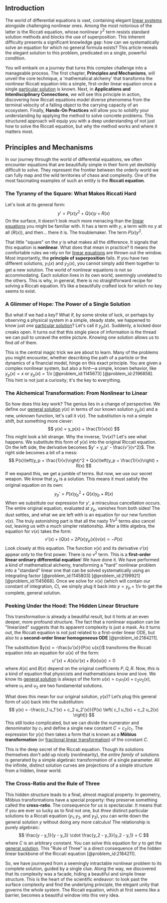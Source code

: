 ## Introduction
The world of differential equations is vast, containing elegant [linear systems](@article_id:147356) alongside challenging nonlinear ones. Among the most notorious of the latter is the Riccati equation, whose nonlinear $y^2$ term resists standard solution methods and blocks the use of superposition. This inherent difficulty presents a significant knowledge gap: how can we systematically solve an equation for which no general formula exists? This article reveals the elegant solution to this problem, predicated on a single, powerful condition.

You will embark on a journey that turns this complex challenge into a manageable process. The first chapter, **Principles and Mechanisms**, will unveil the core technique, a 'mathematical alchemy' that transforms the nonlinear Riccati equation into a simple, first-order linear equation once a single [particular solution](@article_id:148586) is known. Next, in **Applications and Interdisciplinary Connections**, we will see this principle in action, discovering how Riccati equations model diverse phenomena from the terminal velocity of a falling object to the carrying capacity of an ecosystem. Finally, **Hands-On Practices** will allow you to solidify your understanding by applying the method to solve concrete problems. This structured approach will equip you with a deep understanding of not just how to solve the Riccati equation, but why the method works and where it matters most.

## Principles and Mechanisms

In our journey through the world of differential equations, we often encounter equations that are beautifully simple in their form yet devilishly difficult to solve. They represent the frontier between the orderly world we can fully map and the wild territories of chaos and complexity. One of the most fascinating examples of such an entity is the **Riccati equation**.

### The Tyranny of the Square: What Makes Riccati Hard

Let's look at its general form:
$$ y' = P(x)y^2 + Q(x)y + R(x) $$
On the surface, it doesn't look much more menacing than the [linear equations](@article_id:150993) you might be familiar with. It has a term with $y$, a term with no $y$ at all ($R(x)$), and then... there it is. The troublemaker. The term $P(x)y^2$.

That little "square" on the $y$ is what makes all the difference. It signals that this equation is **nonlinear**. What does that mean in practice? It means the comfortable rules we rely on for [linear equations](@article_id:150993) are thrown out the window. Most importantly, the **principle of superposition** fails. If you have two different solutions, $y_1(x)$ and $y_2(x)$, you cannot simply add them together to get a new solution. The world of nonlinear equations is not so accommodating. Each solution lives in its own world, seemingly unrelated to the others. This is why, in general, there is no straightforward recipe for solving a Riccati equation. It’s like a beautifully crafted lock for which no key seems to exist.

### A Glimmer of Hope: The Power of a Single Solution

But what if we had a key? What if, by some stroke of luck, or perhaps by observing a physical system in a simple, steady state, we happened to know just *one* [particular solution](@article_id:148586)? Let's call it $y_p(x)$. Suddenly, a locked door creaks open. It turns out that this single piece of information is the thread we can pull to unravel the entire picture. Knowing one solution allows us to find *all* of them.

This is the central magic trick we are about to learn. Many of the problems you might encounter, whether describing the path of a particle or the dynamics of a financial model, hinge on this exact principle. You are given a complex nonlinear system, but also a hint—a simple, known behavior, like $y_p(x) = x$ or $y_p(x) = 1/x$ [@problem_id:1145673] [@problem_id:2196858]. This hint is not just a curiosity; it's the key to everything.

### The Alchemical Transformation: From Nonlinear to Linear

So how does this key work? The genius lies in a change of perspective. We define our [general solution](@article_id:274512) $y(x)$ in terms of our known solution $y_p(x)$ and a new, unknown function, let's call it $v(x)$. The substitution is not a simple shift, but something more clever:
$$ y(x) = y_p(x) + \frac{1}{v(x)} $$
This might look a bit strange. Why the inverse, $1/v(x)$? Let's see what happens. We substitute this form of $y(x)$ into the original Riccati equation. On the left side, the derivative becomes $y' = y_p' - \frac{v'}{v^2}$. The right side becomes a bit of a mess:
$$ P(x)\left(y_p + \frac{1}{v}\right)^2 + Q(x)\left(y_p + \frac{1}{v}\right) + R(x) $$
If we expand this, we get a jumble of terms. But now, we use our secret weapon. We *know* that $y_p$ is a solution. This means it must satisfy the original equation on its own:
$$ y_p' = P(x)y_p^2 + Q(x)y_p + R(x) $$
When we substitute our expression for $y'$, a miraculous cancellation occurs. The entire original equation, evaluated at $y_p$, vanishes from both sides! The dust settles, and what we are left with is an equation for our new function $v(x)$. The truly astonishing part is that all the nasty $1/v^2$ terms also cancel out, leaving us with a much simpler relationship. After a little algebra, the equation for $v(x)$ takes the form:
$$ v'(x) + \left( Q(x) + 2P(x)y_p(x) \right)v(x) = -P(x) $$
Look closely at this equation. The function $v(x)$ and its derivative $v'(x)$ appear only to the first power. There is no $v^2$ term. This is a **first-order linear ordinary differential equation**! We have done it. We have performed a kind of mathematical alchemy, transforming a "hard" nonlinear problem into a "standard" linear one that can be solved systematically using an integrating factor [@problem_id:1145803] [@problem_id:2199921] [@problem_id:1145668]. Once we solve for $v(x)$ (which will contain our constant of integration, $C$), we simply plug it back into $y = y_p + 1/v$ to get the complete, general solution.

### Peeking Under the Hood: The Hidden Linear Structure

This transformation is already a beautiful result, but it hints at an even deeper, more profound structure. The fact that a nonlinear equation can be "linearized" suggests that its apparent complexity is just a mask. As it turns out, the Riccati equation is not just related to a first-order linear ODE, but also to a **second-order linear homogeneous ODE** [@problem_id:2184211].

The substitution $y(x) = -\frac{u'(x)}{P(x) u(x)}$ transforms the Riccati equation into an equation for $u(x)$ of the form:
$$ u''(x) + A(x)u'(x) + B(x)u(x) = 0 $$
where $A(x)$ and $B(x)$ depend on the original coefficients $P,Q,R$. Now, *this* is a kind of equation that physicists and mathematicians know and love. We know its [general solution](@article_id:274512) is always of the form $u(x) = c_1 u_1(x) + c_2 u_2(x)$, where $u_1$ and $u_2$ are two fundamental solutions.

What does this mean for our original solution, $y(x)$? Let’s plug this general form of $u(x)$ back into the substitution:
$$ y(x) = -\frac{c_1 u_1'(x) + c_2 u_2'(x)}{P(x) \left( c_1 u_1(x) + c_2 u_2(x) \right)} $$
This still looks complicated, but we can divide the numerator and denominator by $c_1$ and define a single new constant $C = c_2/c_1$. The expression for $y(x)$ then takes a form that is known as a **Möbius transformation** (or [fractional linear transformation](@article_id:176188)) of the constant $C$.

This is the deep secret of the Riccati equation. Though its solutions themselves don't add up nicely (nonlinearity), the *entire family* of solutions is generated by a simple algebraic transformation of a single parameter. All the infinite, distinct solution curves are projections of a simple structure from a hidden, linear world.

### The Cross-Ratio and the Rule of Three

This hidden structure leads to a final, almost magical property. In geometry, Möbius transformations have a special property: they preserve something called the **cross-ratio**. The consequence for us is spectacular. It means that if you are ever so lucky as to find not one, but *three* distinct particular solutions to a Riccati equation ($y_1, y_2,$ and $y_3$), you can write down the general solution $y$ without doing any more calculus! The relationship is purely algebraic:
$$ \frac{y - y_1}{y - y_3} \cdot \frac{y_2 - y_3}{y_2 - y_1} = C $$
where $C$ is an arbitrary constant. You can solve this equation for $y$ to get the [general solution](@article_id:274512). This "Rule of Three" is a direct consequence of the hidden linear backbone of the Riccati equation [@problem_id:2184211].

So, we have journeyed from a seemingly intractable nonlinear problem to its complete solution, guided by a single clue. Along the way, we discovered that its complexity was a facade, hiding a beautiful and simple linear structure. This is the heart of the scientific endeavor: to look past the surface complexity and find the underlying principle, the elegant unity that governs the whole system. The Riccati equation, which at first seems like a barrier, becomes a beautiful window into this very idea.